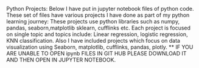 Python Projects: Below I have put in jupyter notebook files of python code. These set of files have various projects
I have done as part of my python learning journey: These projects use python libraries such as numpy, pandas, seaborn,matplotlib
sklearn, cufflinks etc. Each project is focused on single topic and topics include: Linear regression, logistic regression,
KNN classification. 
Also I have included projects which focus on data visualization using Seaborn, matplotlib, cufflinks, pandas, plotly.
** IF YOU ARE UNABLE TO OPEN ipynb FILES IN GIT HUB PLEASE DOWNLOAD IT AND THEN OPEN IN JUPYTER NOTEBOOK.
